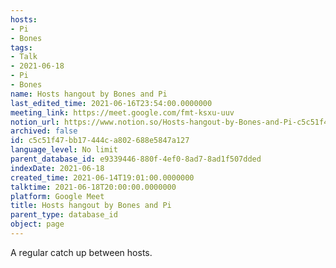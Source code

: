 ```yaml
---
hosts:
- Pi
- Bones
tags:
- Talk
- 2021-06-18
- Pi
- Bones
name: Hosts hangout by Bones and Pi
last_edited_time: 2021-06-16T23:54:00.0000000
meeting_link: https://meet.google.com/fmt-ksxu-uuv
notion_url: https://www.notion.so/Hosts-hangout-by-Bones-and-Pi-c5c51f47bb17444ca802688e5847a127
archived: false
id: c5c51f47-bb17-444c-a802-688e5847a127
language_level: No limit
parent_database_id: e9339446-880f-4ef0-8ad7-8ad1f507dded
indexDate: 2021-06-18
created_time: 2021-06-14T19:01:00.0000000
talktime: 2021-06-18T20:00:00.0000000
platform: Google Meet
title: Hosts hangout by Bones and Pi
parent_type: database_id
object: page
---
```


A regular catch up between hosts.


